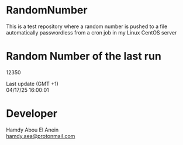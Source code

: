 # RandomNumber    
This is a test repository where a random number is pushed to a file automatically passwordless from a cron job in my Linux CentOS server    
# Random Number of the last run   
12350
      
Last update (GMT +1)    
04/17/25 16:00:01
# Developer    
Hamdy Abou El Anein   
hamdy.aea@protonmail.com
